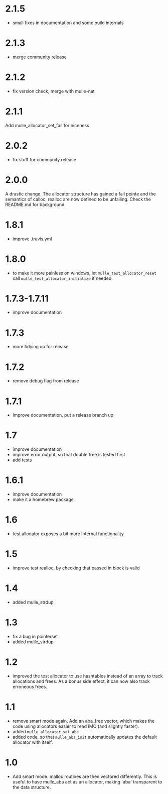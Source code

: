 2.1.5
===

* small fixes in documentation and some build internals

2.1.3
===

* merge community release

2.1.2
===

* fix version check, merge with mulle-nat

2.1.1
===

Add mulle_allocator_set_fail for niceness

2.0.2
===

* fix stuff for community release

2.0.0
===

A drastic change. The allocator structure has gained a fail pointe and the
semantics of calloc, realloc are now defined to be unfailing. Check the
README.md for background.

1.8.1
===

* improve .travis.yml

1.8.0
===

* to make it more painless on windows, let `mulle_test_allocator_reset` call
`mulle_test_allocator_initialize` if needed.


1.7.3-1.7.11
===

* improve documentation


1.7.3
===

* more tidying up for release


1.7.2
===

* remove debug flag from release

1.7.1
===

* Improve documentation, put a release branch up


1.7
===

* improve documentation
* improve error output, so that double free is tested first
* add tests


1.6.1
===

* improve documentation
* make it a homebrew package


# 1.6

* test allocator exposes a bit more internal functionality

# 1.5

* improve test realloc, by checking that passed in block is valid

# 1.4

* added mulle_strdup

# 1.3

* fix a bug in pointerset
* added mulle_strdup

# 1.2

* improved the test allocator to use hashtables instead of an array to track
  allocations and frees. As a bonus side effect, it can now also track
  erroneous frees.

# 1.1

* remove smart mode again. Add an aba_free vector, which makes the code using
allocators easier to read IMO (and slightly faster).
* added `mulle_allocator_set_aba`
* added code, so that `mulle_aba_init` automatically updates the default
allocator with itself.

# 1.0

* Add smart mode. malloc routines are then vectored differently. This is useful
to have mulle_aba act as an allocator, making 'aba' transparent to the
data structure.
